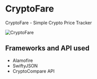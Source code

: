 # CryptoFare
CryptoFare - Simple Crypto Price Tracker

![CryptoFare](http://petrenko.io/assets/img/cryptofare.png)

## Frameworks and API used
- Alamofire
- SwiftyJSON
- CryptoCompare API
